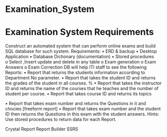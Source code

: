 # Examination_System

# Examination System Requirements

Construct an automated system that can perform online exams and build SQL database for such system.
Requirements:
•	ERD & backup
•	Desktop Application
•	Database Dictionary (documentation)
•	Stored procedures  
o	Select ,Insert update and delete in any table
o	Exam generation
o	Exam Answers 
o	Exam Correction
DB will help ITI staff to see the following Reports:
•	Report that returns the students information according to Department No parameter.
•	Report that takes the student ID and returns the grades of the student in all courses. %
•	Report that takes the instructor ID and returns the name of the courses that he teaches and the number of student per course.
•	Report that takes course ID and returns its topics  

•	Report that takes exam number and returns the Questions in it and chocies [freeform report]
•	Report that takes exam number and the student ID then returns the Questions in this exam with the student answers. 
Hints:
	Use stored procedures to return data for each Report.

   Crystal Report
   Report Builder 
   SSRS
